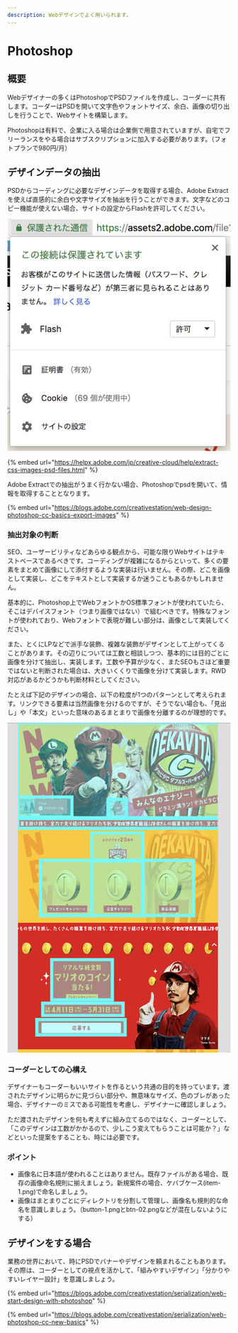 ```yaml
---
description: Webデザインでよく用いられます。
---
```


# Photoshop

## 概要

Webデザイナーの多くはPhotoshopでPSDファイルを作成し、コーダーに共有します。コーダーはPSDを開いて文字色やフォントサイズ、余白、画像の切り出しを行うことで、Webサイトを構築します。

Photoshopは有料で、企業に入る場合は企業側で用意されていますが、自宅でフリーランスをやる場合はサブスクリプションに加入する必要があります。（フォトプランで980円/月）

## デザインデータの抽出

PSDからコーディングに必要なデザインデータを取得する場合、Adobe Extractを使えば直感的に余白や文字サイズを抽出を行うことができます。文字などのコピー機能が使えない場合、サイトの設定からFlashを許可してください。

![Chrome&#x306E;&#x5834;&#x5408;](../../.gitbook/assets/image.png)

{% embed url="https://helpx.adobe.com/jp/creative-cloud/help/extract-css-images-psd-files.html" %}

Adobe Extractでの抽出がうまく行かない場合、Photoshopでpsdを開いて、情報を取得することとなります。

{% embed url="https://blogs.adobe.com/creativestation/web-design-photoshop-cc-basics-export-images" %}

### 抽出対象の判断

SEO、ユーザービリティなどあらゆる観点から、可能な限りWebサイトはテキストベースであるべきです。コーディングが複雑になるからといって、多くの要素をまとめて画像にして添付するような実装は行いません。その際、どこを画像として実装し、どこをテキストとして実装するか迷うこともあるかもしれません。

基本的に、Photoshop上でWebフォントかOS標準フォントが使われていたら、そこはデバイスフォント（つまり画像ではない）で組むべきです。特殊なフォントが使われており、Webフォントで表現が難しい部分は、画像として実装してください。

また、とくにLPなどで派手な装飾、複雑な装飾がデザインとして上がってくることがあります。その辺りについては工数と相談しつつ、基本的には目的ごとに画像を分けて抽出し、実装します。工数や予算が少なく、またSEOもさほど重要ではないと判断された場合は、大きいくくりで画像を分けて実装します。RWD対応があるかどうかも判断材料としてください。

たとえば下記のデザインの場合、以下の粒度が1つのパターンとして考えられます。リンクできる要素は当然画像を分けるのですが、そうでない場合も、「見出し」や「本文」といった意味のあるまとまりで画像を分離するのが理想的です。

![&#x3010;&#x30B5;&#x30F3;&#x30C8;&#x30EA;&#x30FC;&#x98DF;&#x54C1;&#x30A4;&#x30F3;&#x30BF;&#x30FC;&#x30CA;&#x30B7;&#x30E7;&#x30CA;&#x30EB;&#x682A;&#x5F0F;&#x4F1A;&#x793E; &#x69D8;&#x306E;&#x30B9;&#x30DE;&#x30DB;LP](../../.gitbook/assets/sukurnshotto-2018-07-28-122510.png)

### コーダーとしての心構え

デザイナーもコーダーもいいサイトを作るという共通の目的を持っています。渡されたデザインに明らかに見づらい部分や、無意味なサイズ、色のブレがあった場合、デザイナーのミスである可能性を考慮し、デザイナーに確認しましょう。

ただ渡されたデザインを何も考えずに組み立てるのではなく、コーダーとして、「このデザインは工数がかかるので、少しこう変えてもらうことは可能か？」などといった提案をすることも、時には必要です。

### ポイント

* 画像名に日本語が使われることはありません。既存ファイルがある場合、既存の画像命名規則に揃えましょう。新規案件の場合、ケバブケース\(item-1.png\)で命名しましょう。
* 画像はまとまりごとにディレクトリを分割して管理し、画像名も規則的な命名を意識しましょう。（button-1.pngとbtn-02.pngなどが混在しないようにする）

## デザインをする場合

業務の世界において、時にPSDでバナーやデザインを頼まれることもあります。その際は、コーダーとしての視点を活かして、「組みやすいデザイン」「分かりやすいレイヤー設計」を意識しましょう。

{% embed url="https://blogs.adobe.com/creativestation/serialization/web-start-design-with-photoshop" %}

{% embed url="https://blogs.adobe.com/creativestation/serialization/web-photoshop-cc-new-basics" %}